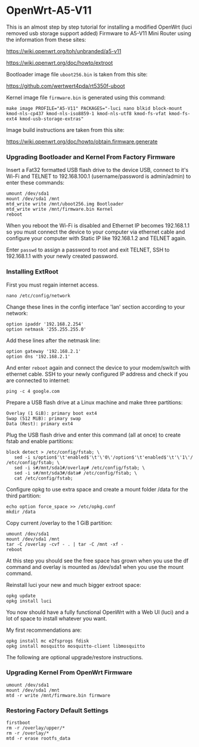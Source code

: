 # OpenWrt-A5-V11

This is an almost step by step tutorial for installing a modified OpenWrt (luci removed usb storage support added) Firmware to A5-V11 Mini Router using the information from these sites:

https://wiki.openwrt.org/toh/unbranded/a5-v11

https://wiki.openwrt.org/doc/howto/extroot

Bootloader image file `uboot256.bin` is taken from this site:

https://github.com/wertwert4pda/rt5350f-uboot

Kernel image file `firmware.bin` is generated using this command:
```
make image PROFILE="A5-V11" PACKAGES="-luci nano blkid block-mount kmod-nls-cp437 kmod-nls-iso8859-1 kmod-nls-utf8 kmod-fs-vfat kmod-fs-ext4 kmod-usb-storage-extras"
```

Image build instructions are taken from this site:

https://wiki.openwrt.org/doc/howto/obtain.firmware.generate 


### Upgrading Bootloader and Kernel From Factory Firmware

Insert a Fat32 formatted USB flash drive to the device USB, connect to it's Wi-Fi and TELNET to 192.168.100.1 (username/password is admin/admin) to enter these commands: 
```
umount /dev/sda1
mount /dev/sda1 /mnt
mtd_write write /mnt/uboot256.img Bootloader
mtd_write write /mnt/firmware.bin Kernel
reboot
```

When you reboot the Wi-Fi is disabled and Ethernet IP becomes 192.168.1.1 so you must connect the device to your computer via ethernet cable and configure your computer with Static IP like 192.168.1.2 and TELNET again.

Enter `passwd` to assign a password to root and exit TELNET, SSH to 192.168.1.1 with your newly created password.


### Installing ExtRoot

First you must regain internet access.

```
nano /etc/config/network
```

Change these lines in the config interface 'lan' section according to your network:
```
option ipaddr '192.168.2.254'
option netmask '255.255.255.0'
```

Add these lines after the netmask line:
```
option gateway '192.168.2.1'
option dns '192.168.2.1'
```

And enter `reboot` again and connect the device to your modem/switch with ethernet cable. SSH to your newly configured IP address and check if you are connected to internet:
```
ping -c 4 google.com
```

Prepare a USB flash drive at a Linux machine and make three partitions:
```
Overlay (1 GiB): primary boot ext4
Swap (512 MiB): primary swap
Data (Rest): primary ext4
```

Plug the USB flash drive and enter this command (all at once) to create fstab and enable partitions:
```
block detect > /etc/config/fstab; \
   sed -i s/option$'\t'enabled$'\t'\'0\'/option$'\t'enabled$'\t'\'1\'/ /etc/config/fstab; \
   sed -i s#/mnt/sda1#/overlay# /etc/config/fstab; \
   sed -i s#/mnt/sda3#/data# /etc/config/fstab; \
   cat /etc/config/fstab;
```

Configure opkg to use extra space and create a mount folder /data for the third partition: 
```
echo option force_space >> /etc/opkg.conf
mkdir /data
```
   
Copy current /overlay to the 1 GiB partition:
```
umount /dev/sda1
mount /dev/sda1 /mnt
tar -C /overlay -cvf - . | tar -C /mnt -xf -
reboot
```

At this step you should see the free space has grown when you use the df command and overlay is mounted as /dev/sda1 when you use the mount command.

Reinstall luci your new and much bigger extroot space:
```
opkg update
opkg install luci
```

You now should have a fully functional OpenWrt with a Web UI (luci) and a lot of space to install whatever you want.

My first recommendations are:
```
opkg install mc e2fsprogs fdisk
opkg install mosquitto mosquitto-client libmosquitto 
```


The following are optional upgrade/restore instructions.

### Upgrading Kernel From OpenWrt Firmware

```
umount /dev/sda1
mount /dev/sda1 /mnt
mtd -r write /mnt/firmware.bin firmware
```


### Restoring Factory Default Settings

```
firstboot
rm -r /overlay/upper/*
rm -r /overlay/*
mtd -r erase rootfs_data
```